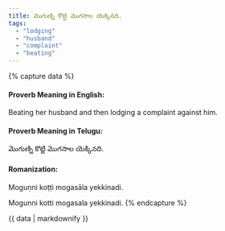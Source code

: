 ```yaml
---
title: మొగుణ్ని కొట్టి మొగసాల యెక్కినది.
tags:
  - "lodging"
  - "husband"
  - "complaint"
  - "beating"
---
```


{% capture data %}
#### Proverb Meaning in English:
Beating her husband and then lodging a complaint against him.

#### Proverb Meaning in Telugu:
మొగుణ్ని కొట్టి మొగసాల యెక్కినది.

#### Romanization:
Moguṇni koṭṭi mogasāla yekkinadi.

Mogunni kotti mogasala yekkinadi.
{% endcapture %}

{{ data | markdownify }}

